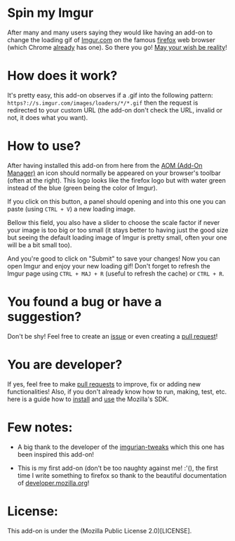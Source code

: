 Spin my Imgur
=============
After many and many users saying they would like having an add-on to change the loading gif of
[Imgur.com](https://imgur.com) on the famous [firefox](https://www.mozilla.org/firefox/) web browser (which Chrome
[already](https://chrome.google.com/webstore/detail/imgurian-tweaks/hljlokiakakknbbkpcoaceibkjmffnkp/related) has one).
So there you go! [May your wish be reality](#Link-Imgur-Gallery)!

How does it work?
=================
It's pretty easy, this add-on observes if a .gif into the following pattern: `https?://s.imgur.com/images/loaders/*/*.gif`
then the request is redirected to your custom URL (the add-on don't check the URL, invalid or not, it does what you want).

How to use?
===========
After having installed this add-on from here from the [AOM (Add-On Manager)](https://addons.mozilla.org/) an icon
should normally be appeared on your browser's toolbar (often at the right). This logo looks like the firefox logo but
with water green instead of the blue (green being the color of Imgur).

If you click on this button, a panel should opening and into this one you can paste (using `CTRL + V`) a new loading image.

Bellow this field, you also have a slider to choose the scale factor if never your image is too big or too small
(it stays better to having just the good size but seeing the default loading image of Imgur is pretty small, often your one will be
a bit small too).

And you're good to click on "Submit" to save your changes! Now you can open Imgur and enjoy your new loading gif!
Don't forget to refresh the Imgur page using `CTRL + MAJ + R` (useful to refresh the cache) or `CTRL + R`.

You found a bug or have a suggestion?
=====================================
Don't be shy! Feel free to create an [issue](/issues) or even creating a [pull request](/pulls)!

You are developer?
==================
If yes, feel free to make [pull requests](/pulls) to improve, fix or adding new functionalities!
Also, if you don't already know how to run, making, test, etc.
here is a guide how to [install](https://developer.mozilla.org/en-US/Add-ons/SDK/Tutorials/Installation)
and [use](https://developer.mozilla.org/en-US/Add-ons/SDK/Tutorials/Getting_started) the Mozilla's SDK.

Few notes:
==========
  - A big thank to the developer of the
    [imgurian-tweaks](https://chrome.google.com/webstore/detail/imgurian-tweaks/hljlokiakakknbbkpcoaceibkjmffnkp/related)
    which this one has been inspired this add-on!

  - This is my first add-on (don't be too naughty against me! :'(), the first time I write something to firefox so thank to the beautiful documentation of
    [developer.mozilla.org](https://developer.mozilla.org/en-US/Add-ons)!

License:
========
This add-on is under the (Mozilla Public License 2.0)[LICENSE].
